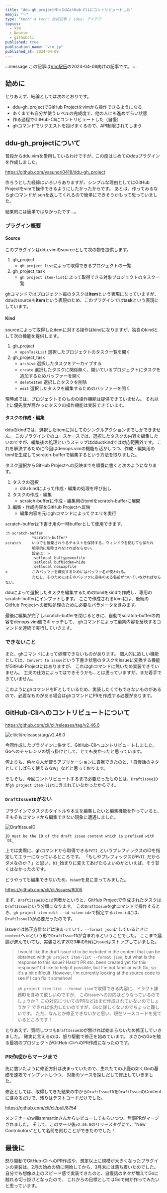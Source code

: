 ```yaml
---
title: "ddu-gh_project作った&GitHub-Cliにコントリビュートした"
emoji: "✨"
type: "tech" # tech: 技術記事 / idea: アイデア
topics:
  - Vim
  - Neovim
  - githubcli
published: true
publication_name: "vim_jp"
published_at: 2024-04-08
---
```


<!-- textlint-disable -->
:::message
この記事は[Vim駅伝](https://vim-jp.org/ekiden/)の2024-04-08向けの記事です。
:::
<!-- textlint-enable -->

## 始めに

とりあえず、結論としては次のとおりです。

- ddu-gh_projectでGitHub Projectをvimから操作できるようになる
- あくまでも自分が使うレベルの完成度で、他の人にも進めずらい状態
- 作る過程でGitHub-Cliにコントリビュートした（自慢）
- ghコマンドでリクエストを投げまくるので、API制限されてしまう

## ddu-gh_projectについて

普段からddu.vimを愛用しているわけですが、この度はじめてのdduプラグインを作成しました。

https://github.com/yasunori0418/ddu-gh_project

作ろうとした経緯はいろいろありますが、シンプルな理由としてはGitHub Projectをvimで操作できるようにしたかったからです。
あとは、作ってみるならghコマンドがjsonを返してくれるので簡単にできそうかもって思っていました。

結果的には簡単ではなかったです…。

### プラグイン概要

#### Source

このプラグインはddu.vimのsourceとして次の物を提供します。

1. gh_project
    - `gh project list`によって取得できるプロジェクトの一覧
1. gh_project_task
    - `gh project item-list`によって取得できる対象プロジェクトのタスク一覧

ghコマンドではプロジェクト毎のタスクは**item**という表現になっていますが、
dduのsourceも**item**という表現のため、このプラグインでは**task**という表現にしています。

#### Kind

sourceによって取得したitemに対する操作はkindになりますが、独自のkindとして次の機能を提供します。

1. gh_project
    - `openTaskList` 選択したプロジェクトのタスク一覧を開く
1. gh_project_task
    - `archive` 選択したタスクをアーカイブする
    - `create` 選択したタスクに関係無く、開いているプロジェクトにタスクを追加するためバッファーを開く
    - `deleteItem` 選択したタスクを削除
    - `edit` 選択したタスクを編集するためのバッファーを開く

現時点では、プロジェクトそのものの操作機能は提供できていません。
それ以上に優先度が高かったタスクの操作機能は実装できています。

#### タスクの作成・編集

dduのkindでは、選択したitemに対してのシングルアクションまでしかできません。
このプラグインでのユースケースでは、選択したタスクの内容を編集したいのですが、編集後の処理というステップはdduのkindでは対応範囲外です。
これを解決するために今回はdenops.vimの機能も活かしつつ、作成・編集用のtomlを生成してscratch-bufferで編集するという方法を取りました。

タスク選択からGitHub Projectへの反映までを順番に書くと次のようになります。

1. タスクの選択
    - ddu kindによって作成・編集の処理を呼び出し
1. タスクの作成・編集
    - scratch-bufferに作成・編集用のtomlをscratch-bufferに展開
1. 編集・作成内容をGitHub Projectへ反映
    - 編集内容を元にghコマンドによってクエリを実行

scratch-bufferは下書き用の一時bufferとして使用できます。

```text
:h scratch-buffer
            *scratch-buffer*
scratch     いつでも破棄されうるテキストを保持する。ウィンドウを閉じても保たれ
            明示的に削除されなければならない。
            設定は: >
            :setlocal buftype=nofile
            :setlocal bufhidden=hide
            :setlocal noswapfile
<           このバッファを識別するためにはバッファ名が使われる。
            ただし、そのためにはそのバッファに意味のある名前がついていなければならない。
```

dduによって選択したタスクを編集するためのtomlをkindで作成し、専用のscratch-bufferにインプットします。
ここで作成されるtomlには、後続のGitHub Projectへの反映処理のために必要なパラメータを含みます。

最後に編集が完了しscratch-bufferを閉じるときに、自動でscratch-bufferの内容をdenops.vim側でキャッチして、
ghコマンドによって編集内容を反映するコマンドを連続で実行していきます。

### できないこと

また、ghコマンドによって処理できないものがあります。
個人的に欲しい機能としては、`Convert to issue`という下書き状態のタスクをissueに変換する機能がGitHub Projectにはありますが、
これはghコマンドに無いため実装できていません。
工夫の仕方によってはできそうかも…とは思っていますが、まだ着手できていません。

このようにghコマンドをIFとしているため、実装したくてもできないものがあるので、必要なものがある場合はghコマンドにPRを作成する必要があります。

## GitHub-Cliへのコントリビュートについて

https://github.com/cli/cli/releases/tag/v2.46.0

![cli/cli/releases/tag/v2.46.0](https://storage.googleapis.com/zenn-user-upload/1aee57df2421-20240406.png)

今回作成したプラグインに併せて、GitHub-Cliへコントリビュートしました。
Goへのチャレンジの切っ掛けとして、とても良かったと思っています。

何よりも、色々な人が使うアプリケーションに貢献できたのと、「自慢話のネタとしてしばらく使えるなw」などと思っております。

そもそも、今回コントリビュートするまで必要だったものとは、`DraftIssueID`が`gh project item-list`に含まれていなかったからです。

### `DraftIssueID`がない

プラグインでタスクのタイトルや本文を編集したいと編集機能を作っていると、そもそもコマンドから編集できない現象に遭遇しました。

![DraftIssueID](https://storage.googleapis.com/zenn-user-upload/b9051d0082d7-20240407.png)

```text
ID must be the ID of the draft issue content which is prefixed with `DI_`
```

上では実際に、ghコマンドから取得できる`PVTI_`というプレフィックスのIDを指定してエラーになっているところです。
「もしやプレフィックスが`PVTI_`だからダメなのか？」と思い、`DI_`始まりに変えてあげたらよいのかといえば、そう甘くはなかったのです。

どうやっても編集できないため、issueを見に言ってみました。

https://github.com/cli/cli/issues/8005

まず、`DraftIssueID`とは何者かというと、GitHub Projectで作成されたタスクは`DraftIssue`という分類になります。
この`DraftIssue`をghコマンドで操作するとき、`gh project item-edit --id <item-id>`で指定する`item-id`には、`DraftIssueID`が必要だったのです。

issueでは修正方針などは決まっていて、`--format json`にしているときに`content`へ`id`という形で`DraftIssueID`が含まれるということでした。
ここまで議論が進んでいても、実装されず2023年の9月にissueはストップしていました。

> I would like the draft issue id to be included in the content that can be obtained with `gh project item-list --format json`,
> but what is the response to this issue?
> Hasn't PR etc. been created yet for this response?
> I'd like to help if possible, but I'm not familiar with Go, so it's a bit difficult.
> However, I'm currently looking at the source code to see if I can fix it somehow!
>
> `gh project item-list --format json`で取得できる内容に、ドラフト課題IDを含めて欲しいのですが、
> このissueへの対応はどうなっているのでしょうか？
> この対応についてのPRなどはまだ作成されていないのでしょうか？
> できれば協力したいのですが、Goに詳しくないのでちょっと難しいです。
> ただ、なんとか修正できないかと思い、現在ソースコードを見ているところです！

<!-- textlint-disable -->
とりあえず、質問しつつも`DraftIssueID`が無ければ始まらないため修正していきました。
確実に言えるのは、怒り駆動で修正を始めています。
まさかのGoを触る最初のプロジェクトがGitHub-CliへのPR作成になったのです。
<!-- textlint-enable -->

### PR作成からマージまで

先に書いたように修正方針は決まっていたので、生れたての小鹿の如くGoの基礎を速攻でインプットしつつ、
対象のソースを探しだして修正していきました。

修正としては、取得してきた結果の中から`DraftIssueID`を`DraftIssue`のContentに含めるだけで、残りはテストコードだけでした。

https://github.com/cli/cli/pull/8754

メンテナーのwilliammartinさんからレビューしてもらいつつ、無事PRがマージされました。
そして、このマージ後`v2.46.0`のリリースタグにて、"New Contributors"として名前を刻むことができたのでした！

## 最後に

怒り駆動でGitHub-CliへのPR作成や、想定以上に規模が大きくなったプラグインの実装は、2月の始めの頃に開始してから、3月末には落ち着いたのでした。
自分でも想像以上のスピード感で実装できたのと、自慢話のネタが増えてGoに触れる切っ掛けとなったので、
これからの目標としてはGoで何か作ってみたいと思っています。
